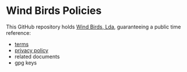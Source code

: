 # Wind Birds Policies
This GitHub repository holds [Wind Birds, Lda](https://windbirds.co), guaranteeing a public time reference:
 - [terms](https://windbirds.co/terms)
 - [privacy policy](https://windbirds.co/privacy)
 - related documents
 - gpg keys

